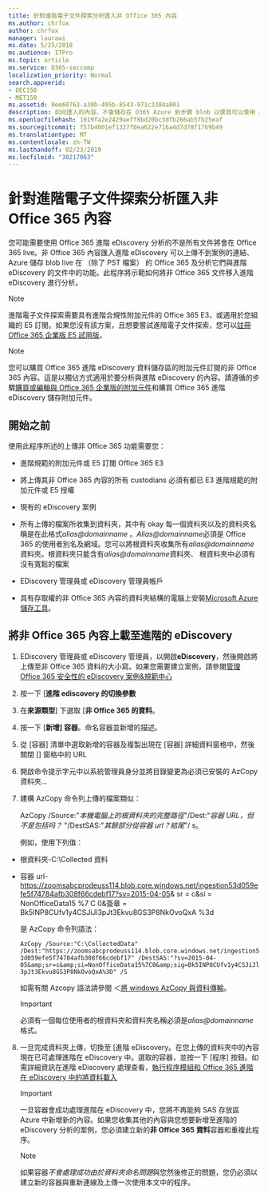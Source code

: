 ```yaml
---
title: 針對進階電子文件探索分析匯入非 Office 365 內容
ms.author: chrfox
author: chrfox
manager: laurawi
ms.date: 5/25/2018
ms.audience: ITPro
ms.topic: article
ms.service: O365-seccomp
localization_priority: Normal
search.appverid:
- OEC150
- MET150
ms.assetid: 0ee60763-a30b-495b-8543-971c3384a801
description: 如何匯入的內容，不會儲存在 O365 Azure 到步驟 blob 以便其可以使用 AeD 分析
ms.openlocfilehash: 1019fa2e2429aeff8bd20bc3dfb266ab5fb25eaf
ms.sourcegitcommit: f57b4001ef1327f0ea622e716a4d7d78f1769b49
ms.translationtype: MT
ms.contentlocale: zh-TW
ms.lasthandoff: 02/23/2019
ms.locfileid: "30217063"
---
```

# <a name="import-non-office-365-content-for-advanced-ediscovery-analysis"></a>針對進階電子文件探索分析匯入非 Office 365 內容

您可能需要使用 Office 365 進階 eDiscovery 分析的不是所有文件將會在 Office 365 live。非 Office 365 內容匯入進階 eDiscovery 可以上傳不到案例的連結、 Azure 儲存 blob live 在 （除了 PST 檔案） 的 Office 365 及分析它們與進階 eDiscovery 的文件中的功能。此程序將示範如何將非 Office 365 文件移入進階 eDiscovery 進行分析。
  
> [!NOTE]
> 進階電子文件探索需要具有進階合規性附加元件的 Office 365 E3，或適用於您組織的 E5 訂閱。如果您沒有該方案，且想要嘗試進階電子文件探索，您可以[註冊 Office 365 企業版 E5 試用版](https://go.microsoft.com/fwlink/p/?LinkID=698279)。 
  
> [!NOTE]
> 您可以購買 Office 365 進階 eDiscovery 資料儲存區的附加元件訂閱的非 Office 365 內容。這是以獨佔方式適用於要分析與進階 eDiscovery 的內容。請遵循的步驟[購買或編輯與 Office 365 企業版的附加元件](https://support.office.com/article/Buy-or-edit-an-add-on-for-Office-365-for-business-4e7b57d6-b93b-457d-aecd-0ea58bff07a6)和購買 Office 365 進階 eDiscovery 儲存附加元件。 
  
## <a name="before-you-begin"></a>開始之前

使用此程序所述的上傳非 Office 365 功能需要您：
  
- 進階規範的附加元件或 E5 訂閱 Office 365 E3
    
- 將上傳其非 Office 365 內容的所有 custodians 必須有都已 E3 進階規範的附加元件或 E5 授權
    
- 現有的 eDiscovery 案例
    
- 所有上傳的檔案所收集到資料夾，其中有 okay 每一個資料夾以及的資料夾名稱是在此格式*alias@domainname* 。*Alias@domainname*必須是 Office 365 的使用者別名及網域。您可以將根資料夾收集所有*alias@domainname*資料夾。根資料夾只能含有*alias@domainname*資料夾、 根資料夾中必須有沒有寬鬆的檔案 
    
- EDiscovery 管理員或 eDiscovery 管理員帳戶
    
- 具有存取權的非 Office 365 內容的資料夾結構的電腦上安裝[Microsoft Azure 儲存工具](https://aka.ms/downloadazcopy)。 
    
## <a name="upload-non-office-365-content-into-advanced-ediscovery"></a>將非 Office 365 內容上載至進階的 eDiscovery

1. EDiscovery 管理員或 eDiscovery 管理員，以開啟**eDiscovery**，然後開啟將上傳至非 Office 365 資料的大小寫。如果您需要建立案例，請參閱[管理 Office 365 安全性的 eDiscovery 案例&amp;規範中心](manage-ediscovery-cases.md)
    
2. 按一下 [**進階 ediscovery 的切換參數**
    
3. 在**來源類型**] 下選取 [**非 Office 365 的資料**。
    
4. 按一下 [**新增] 容器**。命名容器並新增的描述。
    
5. 從 [容器] 清單中選取新增的容器及複製出現在 [容器] 詳細資料窗格中，然後關閉 [] 窗格中的 URL
    
6. 開啟命令提示字元中以系統管理員身分並將目錄變更為必須已安裝的 AzCopy 資料夾...
    
7. 建構 AzCopy 命令列上傳的檔案類似：
    
    AzCopy /Source:"*本機電腦上的根資料夾的完整路徑*"/Dest:"*容器 URL，但不是包括吗？* "/DestSAS:"*其餘部分從容器 url？結尾*"/ s。 
    
    例如，使用下列值： 
    
  - 根資料夾-C:\Collected 資料 
    
  - 容器 url- https://zoomsabcprodeuss114.blob.core.windows.net/ingestion53d059efe5f74784afb308f66cdebf17?sv=2015-04-05&amp; sr = c&amp;si = NonOfficeData15 %7 C 0&amp;簽章 = Bk5INP8CUfv1y4CSJiJl3pJt3Ekvu8GS3P8NkOvoQxA %3d
    
    是 AzCopy 命令列語法：
    
     `AzCopy /Source:"C:\CollectedData" /Dest:"https://zoomsabcprodeuss114.blob.core.windows.net/ingestion53d059efe5f74784afb308f66cdebf17" /DestSAS:"?sv=2015-04-05&amp;sr=c&amp;si=NonOfficeData15%7C0&amp;sig=Bk5INP8CUfv1y4CSJiJl3pJt3Ekvu8GS3P8NkOvoQxA%3D" /S`
    
    如需有關 Azcopy 語法請參閱 ＜[將 windows AzCopy 與資料傳輸](https://docs.microsoft.com/azure/storage/common/storage-use-azcopy)。 
    
    > [!IMPORTANT]
    > 必須有一個每位使用者的根資料夾和資料夾名稱必須是*alias@domainname*格式。 
  
8. 一旦完成資料夾上傳，切換至 [進階 eDiscovery。在您上傳的資料夾中的內容現在已可處理進階在 eDiscovery 中。選取的容器，並按一下 [程序] 按鈕。如需詳細資訊在進階 eDiscovery 處理查看，[執行程序模組和 Office 365 進階在 eDiscovery 中的將資料載入](run-the-process-module-and-load-data-in-advanced-ediscovery.md)
    
    > [!IMPORTANT]
    > 一旦容器會成功處理進階在 eDiscovery 中，您將不再能夠 SAS 存放區 Azure 中新增新的內容。如果您收集其他的內容與您想要新增至進階的 eDiscovery 分析的案例，您必須建立新的**非 Office 365 資料**容器和重複此程序。 
  
    > [!NOTE]
    > 如果容器*不會處理成功由於資料夾命名問題*與您然後修正的問題，您仍必須以建立新的容器與重新連線及上傳一次使用本文中的程序。 
  

